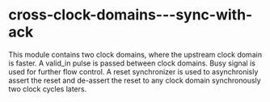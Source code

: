 # cross-clock-domains---sync-with-ack
This module contains two clock domains, where the upstream clock domain is faster. A valid_in pulse is passed between clock domains. Busy signal is used for further flow control.
A reset synchronizer is used to asynchronisly assert the reset and de-assert the reset to any clock domain synchronously two clock cycles laters.

